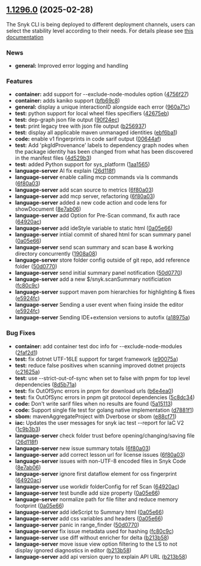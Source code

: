 ## [1.1296.0](https://github.com/snyk/snyk/compare/v1.1295.3...v1.1296.0) (2025-02-28)

The Snyk CLI is being deployed to different deployment channels, users can select the stability level according to their needs. For details please see [this documentation](https://docs.snyk.io/snyk-cli/releases-and-channels-for-the-snyk-cli)

### News
* **general:** Improved error logging and handling

### Features

* **container:** add support for --exclude-node-modules option ([4756f27](https://github.com/snyk/snyk/commit/4756f270f16fcd1588fec1f4d4be846c32e31271))
* **container:** adds kaniko support ([bfb69c8](https://github.com/snyk/snyk/commit/bfb69c83ddda560b2940ee1eb771da665737eb42))
* **general:** display a unique interactionID alongside each error ([960a71c](https://github.com/snyk/snyk/commit/960a71c81f17f0b5743e5ebd61cbf1b88c7d0c40))
* **test:** python support for local wheel files specifiers ([42675eb](https://github.com/snyk/snyk/commit/42675eb4da17307ad8ab6a090b761fd3ab9a8a2f))
* **test:** dep-graph json file output ([90f24ec](https://github.com/snyk/snyk/commit/90f24ecdba80b431fb8db4116a82f3fb6db45f80))
* **test:** print legacy tree with json file output ([b256937](https://github.com/snyk/snyk/commit/b2569378135e3156eca44b27902dc799def1e430))
* **test:** display all applicable maven unmanaged identities ([ebf6ba1](https://github.com/snyk/snyk/commit/ebf6ba1f832f1416adc9d5501081e8a681b1ff5f))
* **code:** enable v1 fingerprints in code sarif output ([00644af](https://github.com/snyk/snyk/commit/00644af4ad77e9dc09b49973bac30a3fcd7eef0a))
* **test:** Add 'pkgIdProvenance' labels to dependency graph nodes when the package identity has been changed from what has been discovered in the manifest files ([4d529b3](https://github.com/snyk/snyk/commit/4d529b372de1ea0561119f5e7cf9bb9361e8089d))
* **test:** added Python support for sys_platform ([1aa1565](https://github.com/snyk/snyk/commit/1aa1565bca1863c8f362f0c19baed76981fabdc2))
* **language-server** AI fix explain ([26d118f](https://github.com/snyk/cli/commit/26d118fff0f5825dcf70fe001df69e809e153881))
* **language-server** enable calling mcp commands via ls commands ([6f80a03](https://github.com/snyk/cli/commit/6f80a03a57a1c73e5936aa9f537af5774bf3c6b6))
* **language-server** add scan source to metrics ([6f80a03](https://github.com/snyk/cli/commit/6f80a03a57a1c73e5936aa9f537af5774bf3c6b6))
* **language-server** add mcp server, refactoring ([6f80a03](https://github.com/snyk/cli/commit/6f80a03a57a1c73e5936aa9f537af5774bf3c6b6))
* **language-server** added a new code action and code lens for showDocument ([8e7ab06](https://github.com/snyk/cli/commit/8e7ab0669aa1bbb2c66c45db03c7edbb662414b3))
* **language-server** add Option for Pre-Scan command, fix auth race ([64920ac](https://github.com/snyk/cli/commit/64920ac2547f6d07600bed89915ef4deab7409d9))
* **language-server** add ideStyle variable to static html ([0a05e66](https://github.com/snyk/cli/commit/0a05e66779df877e869352f374516737dbc93c70))
* **language-server** intiial commit of shared html for scan summary panel ([0a05e66](https://github.com/snyk/cli/commit/0a05e66779df877e869352f374516737dbc93c70))
* **language-server** send scan summary and scan base & working directory concurrently ([1908a08](https://github.com/snyk/cli/commit/1908a0860f366c334614a611f862f53ea5649831))
* **language-server** store folder config outside of git repo, add reference folder ([50d0770](https://github.com/snyk/cli/commit/50d0770bca6bfa938f67e1d8ef2a58a8ed1847db))
* **language-server** send initial summary panel notification ([50d0770](https://github.com/snyk/cli/commit/50d0770bca6bfa938f67e1d8ef2a58a8ed1847db))
* **language-server** add a new $/snyk.scanSummary notificiation ([fc80c9c](https://github.com/snyk/cli/commit/fc80c9cc35a717e5ad5ba2a7cdc6dd470f97c97e))
* **language-server** support maven pom hierarchies for highlighting & fixes ([e5924fc](https://github.com/snyk/cli/commit/e5924fcd0a0efb47c36e8c89cc54db6ab5da57f7))
* **language-server** Sending a user event when fixing inside the editor ([e5924fc](https://github.com/snyk/cli/commit/e5924fcd0a0efb47c36e8c89cc54db6ab5da57f7))
* **language-server** Sending IDE+extension versions to autofix ([a18975a](https://github.com/snyk/cli/commit/a18975a99e9a684e190fe1076748854079a5b1ea))


### Bug Fixes

* **container:** add container test doc info for --exclude-node-modules ([2faf2d1](https://github.com/snyk/snyk/commit/2faf2d16338b7d7b67e6faa116db6e4408864d15))
* **test:** fix dotnet UTF-16LE support for target framework ([e90075a](https://github.com/snyk/snyk/commit/e90075aab4ed9bc55ba438d4435b47c8e65d16f9))
* **test:** reduce false positives when scanning improved dotnet projects ([c21625a](https://github.com/snyk/snyk/commit/c21625a59468dea2fe963a2ded40f947fbbe9be5))
* **test:** use --strict-out-of-sync when set to false with pnpm for top level dependencies ([8d5b71a](https://github.com/snyk/snyk/commit/8d5b71a1209a4f06f455fc0bd0639f9578bbc1e1))
* **test:** fix OutOfSync errors in pnpm for download urls ([b6e4ea0](https://github.com/snyk/snyk/commit/b6e4ea01fb4a188e35efc0b462d343cd674614f2))
* **test:** fix OutOfSync errors in pnpm git protocol dependencies ([5c8dc34](https://github.com/snyk/snyk/commit/5c8dc34477f24354924edae770e1e249e79be1cb))
* **code:** Don't write sarif files when no results are found ([5a15113](https://github.com/snyk/snyk/commit/5a151137c68704cdfb82025a2cc616a7378792a3))
* **code:** Support single file test for golang native implementation ([d7881f1](https://github.com/snyk/snyk/commit/d7881f128197d3384de75129cdcfeef8c2dc9370))
* **sbom:** mavenAggregateProject with Dverbose or sbom ([e88cf71](https://github.com/snyk/snyk/commit/e88cf712f21e7a26056796d46356e98b6d453bf4))
* **iac:** Updates the user messages for snyk iac test --report for IaC V2 ([1c9b3b3](https://github.com/snyk/snyk/commit/1c9b3b30d5ed2d17a8113b42169f3f7e4d4d88ea))
* **language-server** check folder trust before opening/changing/saving file ([26d118f](https://github.com/snyk/cli/commit/26d118fff0f5825dcf70fe001df69e809e153881))
* **language-server** new issue summary totals ([6f80a03](https://github.com/snyk/cli/commit/6f80a03a57a1c73e5936aa9f537af5774bf3c6b6))
* **language-server** add correct lesson url for license issues ([6f80a03](https://github.com/snyk/cli/commit/6f80a03a57a1c73e5936aa9f537af5774bf3c6b6))
* **language-server** issues with non-UTF-8 encoded files in Snyk Code ([8e7ab06](https://github.com/snyk/cli/commit/8e7ab0669aa1bbb2c66c45db03c7edbb662414b3))
* **language-server** ignore first dataflow element for oss fingerprint ([64920ac](https://github.com/snyk/cli/commit/64920ac2547f6d07600bed89915ef4deab7409d9))
* **language-server** use workdir folderConfig for ref Scan ([64920ac](https://github.com/snyk/cli/commit/64920ac2547f6d07600bed89915ef4deab7409d9))
* **language-server** test bundle add size property ([0a05e66](https://github.com/snyk/cli/commit/0a05e66779df877e869352f374516737dbc93c70))
* **language-server** normalize path for file filter and reduce memory footprint ([0a05e66](https://github.com/snyk/cli/commit/0a05e66779df877e869352f374516737dbc93c70))
* **language-server** add ideScript to Summary html ([0a05e66](https://github.com/snyk/cli/commit/0a05e66779df877e869352f374516737dbc93c70))
* **language-server** add css variables and headers ([0a05e66](https://github.com/snyk/cli/commit/0a05e66779df877e869352f374516737dbc93c70))
* **language-server** panic in range_finder ([50d0770](https://github.com/snyk/cli/commit/50d0770bca6bfa938f67e1d8ef2a58a8ed1847db))
* **language-server** fix issue metadata used for hashing ([fc80c9c](https://github.com/snyk/cli/commit/fc80c9cc35a717e5ad5ba2a7cdc6dd470f97c97e))
* **language-server** use diff without enricher for delta ([b213b58](https://github.com/snyk/cli/pull/5781/commits/b213b5864a279f7e88af497458eea3c28f805fe6))
* **language-server** move issue view option filtering to the LS to not display ignored diagnostics in editor ([b213b58](https://github.com/snyk/cli/pull/5781/commits/b213b5864a279f7e88af497458eea3c28f805fe6))
* **language-server** add api version query to explain API URL ([b213b58](https://github.com/snyk/cli/pull/5781/commits/b213b5864a279f7e88af497458eea3c28f805fe6))
